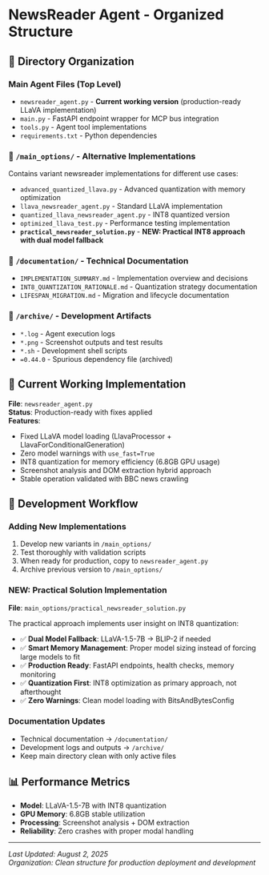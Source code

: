 # NewsReader Agent - Organized Structure

## 📁 Directory Organization

### **Main Agent Files** (Top Level)
- `newsreader_agent.py` - **Current working version** (production-ready LLaVA implementation)
- `main.py` - FastAPI endpoint wrapper for MCP bus integration
- `tools.py` - Agent tool implementations
- `requirements.txt` - Python dependencies

### **📂 `/main_options/`** - Alternative Implementations
Contains variant newsreader implementations for different use cases:
- `advanced_quantized_llava.py` - Advanced quantization with memory optimization
- `llava_newsreader_agent.py` - Standard LLaVA implementation
- `quantized_llava_newsreader_agent.py` - INT8 quantized version
- `optimized_llava_test.py` - Performance testing implementation
- **`practical_newsreader_solution.py`** - **NEW: Practical INT8 approach with dual model fallback**

### **📂 `/documentation/`** - Technical Documentation
- `IMPLEMENTATION_SUMMARY.md` - Implementation overview and decisions
- `INT8_QUANTIZATION_RATIONALE.md` - Quantization strategy documentation
- `LIFESPAN_MIGRATION.md` - Migration and lifecycle documentation

### **📂 `/archive/`** - Development Artifacts
- `*.log` - Agent execution logs
- `*.png` - Screenshot outputs and test results
- `*.sh` - Development shell scripts
- `=0.44.0` - Spurious dependency file (archived)

## 🎯 **Current Working Implementation**

**File**: `newsreader_agent.py`  
**Status**: Production-ready with fixes applied  
**Features**:
- Fixed LLaVA model loading (LlavaProcessor + LlavaForConditionalGeneration)
- Zero model warnings with `use_fast=True`
- INT8 quantization for memory efficiency (6.8GB GPU usage)
- Screenshot analysis and DOM extraction hybrid approach
- Stable operation validated with BBC news crawling

## 🔧 **Development Workflow**

### Adding New Implementations
1. Develop new variants in `/main_options/`
2. Test thoroughly with validation scripts
3. When ready for production, copy to `newsreader_agent.py`
4. Archive previous version to `/main_options/`

### **NEW: Practical Solution Implementation** 
**File**: `main_options/practical_newsreader_solution.py`

The practical approach implements user insight on INT8 quantization:
- ✅ **Dual Model Fallback**: LLaVA-1.5-7B → BLIP-2 if needed
- ✅ **Smart Memory Management**: Proper model sizing instead of forcing large models to fit
- ✅ **Production Ready**: FastAPI endpoints, health checks, memory monitoring
- ✅ **Quantization First**: INT8 optimization as primary approach, not afterthought
- ✅ **Zero Warnings**: Clean model loading with BitsAndBytesConfig

### Documentation Updates
- Technical documentation → `/documentation/`
- Development logs and outputs → `/archive/`
- Keep main directory clean with only active files

## 📊 **Performance Metrics**
- **Model**: LLaVA-1.5-7B with INT8 quantization
- **GPU Memory**: 6.8GB stable utilization
- **Processing**: Screenshot analysis + DOM extraction
- **Reliability**: Zero crashes with proper modal handling

---

*Last Updated: August 2, 2025*  
*Organization: Clean structure for production deployment and development*
